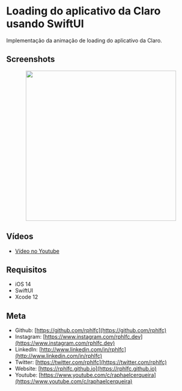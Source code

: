 # Loading do aplicativo da Claro usando SwiftUI
Implementação da animação de loading do aplicativo da Claro.

## Screenshots
<p align="center">
    <img src="https://user-images.githubusercontent.com/16376748/120939375-30500a00-c6ee-11eb-82db-4da17642669e.png" width="400">
</p>

## Vídeos
- [Vídeo no Youtube](https://youtu.be/g8QcouifgqI)

## Requisitos
- iOS 14
- SwiftUI
- Xcode 12

## Meta
- Github: [https://github.com/rphlfc](https://github.com/rphlfc)
- Instagram: [https://www.instagram.com/rphlfc.dev](https://www.instagram.com/rphlfc.dev)
- LinkedIn: [http://www.linkedin.com/in/rphlfc](http://www.linkedin.com/in/rphlfc)
- Twitter: [https://twitter.com/rphlfc](https://twitter.com/rphlfc)
- Website: [https://rphlfc.github.io](https://rphlfc.github.io)
- Youtube: [https://www.youtube.com/c/raphaelcerqueira](https://www.youtube.com/c/raphaelcerqueira)
